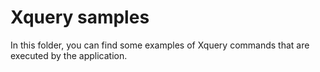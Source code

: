 # Xquery samples

In this folder, you can find some examples of Xquery commands that are executed by the application.
